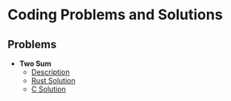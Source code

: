# Coding Problems and Solutions

## Problems

- **Two Sum**
  - [Description](https://leetcode.com/problems/two-sum/description/)
  - [Rust Solution](two_sum/src/main.rs)
  - [C Solution](two_sum/C_Solution)
